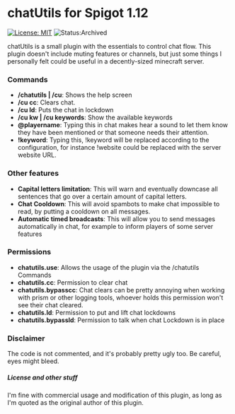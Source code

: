 # chatUtils for Spigot 1.12

[![License: MIT](https://img.shields.io/badge/License-MIT-yellow.svg)](https://opensource.org/licenses/MIT) ![Status:Archived](https://img.shields.io/badge/Status-Archived-inactive)

chatUtils is a small plugin with the essentials to control chat flow.
This plugin doesn't include muting features or channels, but just some things
I personally felt could be useful in a decently-sized minecraft server.

### Commands

- **/chatutils | /cu**: Shows the help screen
- **/cu cc**: Clears chat.
- **/cu ld**: Puts the chat in lockdown
- **/cu kw | /cu keywords**: Show the available keywords
- **@playername**: Typing this in chat makes <playername> hear a sound to let them
know they have been mentioned or that someone needs their attention.
- **!keyword**: Typing this, !keyword will be replaced according to the configuration,
 for instance !website could be replaced with the server website URL.

### Other features

- **Capital letters limitation**: This will warn and eventually downcase all sentences
that go over a certain amount of capital letters.
- **Chat Cooldown**: This will avoid spambots to make chat impossible to read, by
putting a cooldown on all messages.
- **Automatic timed broadcasts**: This will allow you to send messages automatically in chat, for example to inform players of some server features

### Permissions

- **chatutils.use**: Allows the usage of the plugin via the /chatutils Commands
- **chatutils.cc**: Permission to clear chat
- **chatutils.bypasscc**: Chat clears can be pretty annoying when working with
prism or other logging tools, whoever holds this permission won't see their chat
cleared.
- **chatutils.ld**: Permission to put and lift chat lockdowns
- **chatutils.bypassld**: Permission to talk when chat Lockdown is in place

### Disclaimer
The code is not commented, and it's probably pretty ugly too. Be careful, eyes might bleed.

##### License and other stuff
I'm fine with commercial usage and modification of this plugin, as long as I'm quoted
as the original author of this plugin.
